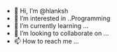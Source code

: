 - 👋 Hi, I’m @hlanksh
- 👀 I’m interested in ..Programming
- 🌱 I’m currently learning ...
- 💞️ I’m looking to collaborate on ...
- 📫 How to reach me ...

<!---
hlanksh/hlanksh is a ✨ special ✨ repository because its `README.md` (this file) appears on your GitHub profile.
You can click the Preview link to take a look at your changes.
--->

